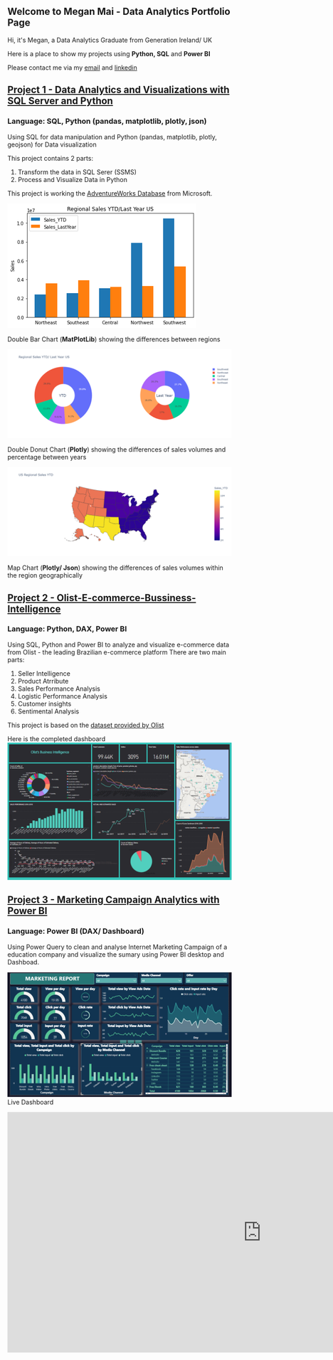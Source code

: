 
## Welcome to Megan Mai - Data Analytics Portfolio Page
Hi, it's Megan, a Data Analytics Graduate from Generation Ireland/ UK

Here is a place to show my projects using **Python, SQL** and **Power BI**

Please contact me via my [email](nghia.maithi@gmail.com) and [linkedin](https://www.linkedin.com/in/megan-mai/) 

## **[Project 1 - Data Analytics and Visualizations with SQL Server and Python](https://github.com/MeganMai/Data-analytics-and-visutalization-with-SQL-and-Python)**
### Language: SQL, Python (pandas, matplotlib, plotly, json)
Using SQL for data manipulation and Python (pandas, matplotlib, plotly, geojson) for Data visualization

This project contains 2 parts:

1. Transform the data in SQL Serer (SSMS)
2. Process and Visualize Data in Python

This project is working the [AdventureWorks Database](https://docs.microsoft.com/en-us/sql/samples/adventureworks-install-configure?view=sql-server-ver16&tabs=ssms) from Microsoft.

![](images/Double_Bar_Chart.png)

Double Bar Chart (**MatPlotLib**) showing the differences between regions

![](images/Q1.%20RegSales_DPieChart_Megan.png)

Double Donut Chart (**Plotly**) showing the differences of sales volumes and percentage between years

![](images/Q1.Mapplot_RegSalesYTD_Megan.png)

Map Chart (**Plotly/ Json**) showing the differences of sales volumes within the region geographically

## **[Project 2 - Olist-E-commerce-Bussiness-Intelligence](https://github.com/MeganMai/Olist-E-commerce-Bussiness-Intelligence)**
### Language: Python, DAX, Power BI

Using SQL, Python and Power BI to analyze and visualize e-commerce data from Olist - the leading Brazilian e-commerce platform
There are two main parts:
1. Seller Intelligence
2. Product Atrribute
3. Sales Performance Analysis
4. Logistic Performance Analysis
5. Customer insights
6. Sentimental Analysis

This project is based on the [dataset provided by Olist](https://www.kaggle.com/datasets/olistbr/brazilian-ecommerce)


Here is the completed dashboard 
![](images/Olist_Dashboard.PNG)

## **[Project 3 - Marketing Campaign Analytics with Power BI](https://github.com/MeganMai/Matketing-Campaign-Analytics)**
### Language: Power BI (DAX/ Dashboard)
Using Power Query to clean and analyse Internet Marketing Campaign of a education company and visualize the sumary using Power BI desktop and Dashboad.

![](images/Capture.PNG)
Live Dashboard
<iframe title="Nghia Mai_Captone Project 1_V2_July" width="1140" height="541.25" src="https://app.powerbi.com/reportEmbed?reportId=90d0c425-e190-4abf-883e-1f08c8a98b83&autoAuth=true&ctid=41ab42a9-381b-48cf-8a85-720464922976&config=eyJjbHVzdGVyVXJsIjoiaHR0cHM6Ly93YWJpLXNvdXRoLWVhc3QtYXNpYS1iLXByaW1hcnktcmVkaXJlY3QuYW5hbHlzaXMud2luZG93cy5uZXQvIn0%3D" frameborder="0" allowFullScreen="true"></iframe>

